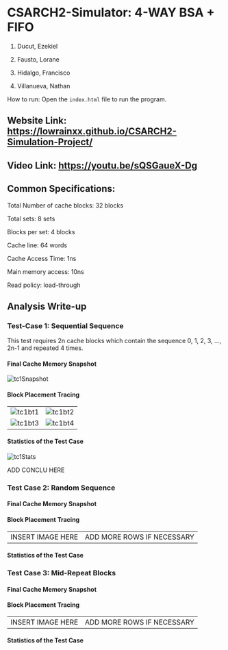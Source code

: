 # CSARCH2-Simulator: 4-WAY BSA + FIFO

1. Ducut, Ezekiel

2. Fausto, Lorane
   
3. Hidalgo, Francisco
   
4. Villanueva, Nathan

How to run:
Open the `index.html` file to run the program.

## Website Link: https://lowrainxx.github.io/CSARCH2-Simulation-Project/

## Video Link: https://youtu.be/sQSGaueX-Dg

## Common Specifications:
Total Number of cache blocks: 32 blocks

Total sets: 8 sets

Blocks per set: 4 blocks

Cache line: 64 words

Cache Access Time: 1ns

Main memory access: 10ns

Read policy: load-through

## Analysis Write-up

### Test-Case 1: Sequential Sequence
This test requires 2n cache blocks which contain the sequence 0, 1, 2, 3, …, 2n-1 and repeated 4 times.

#### Final Cache Memory Snapshot
![tc1Snapshot](https://github.com/lowrainxx/CSARCH2-Simulation-Project/assets/87628691/4971555a-f62d-468e-aa07-2b183d459efb)

#### Block Placement Tracing
|                                     |                                     | 
| ----------------------------------- | ----------------------------------- |
| ![tc1bt1](https://github.com/lowrainxx/CSARCH2-Simulation-Project/assets/87628691/53f9dcbe-cd63-4533-8b0e-8604f58cc452) | ![tc1bt2](https://github.com/lowrainxx/CSARCH2-Simulation-Project/assets/87628691/040e1009-51cc-4ddd-b41f-20fa0fe12bd2) | 
| ![tc1bt3](https://github.com/lowrainxx/CSARCH2-Simulation-Project/assets/87628691/a2fca472-51c2-4d03-b528-c63f7273077e) | ![tc1bt4](https://github.com/lowrainxx/CSARCH2-Simulation-Project/assets/87628691/e9157ba3-f8cc-41e8-8e75-af135279923e) |

#### Statistics of the Test Case
![tc1Stats](https://github.com/lowrainxx/CSARCH2-Simulation-Project/assets/87628691/b101d3c1-420a-4eb7-9de4-a654dba4690e)

ADD CONCLU HERE

### Test Case 2: Random Sequence

#### Final Cache Memory Snapshot

#### Block Placement Tracing
|                                     |                                     | 
| ----------------------------------- | ----------------------------------- |
| INSERT IMAGE HERE | ADD MORE ROWS IF NECESSARY | 

#### Statistics of the Test Case

### Test Case 3: Mid-Repeat Blocks

#### Final Cache Memory Snapshot

#### Block Placement Tracing
|                                     |                                     | 
| ----------------------------------- | ----------------------------------- |
| INSERT IMAGE HERE | ADD MORE ROWS IF NECESSARY | 

#### Statistics of the Test Case
